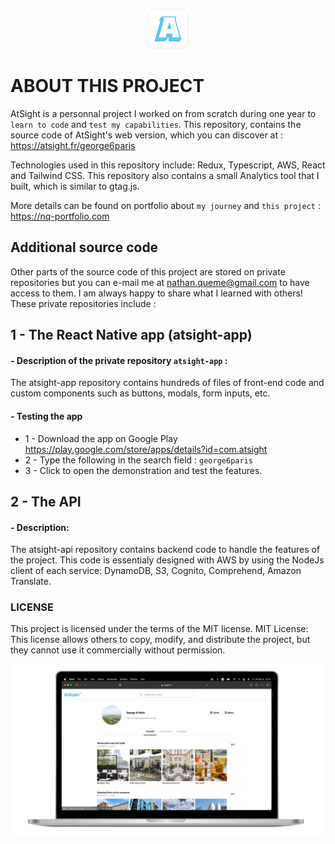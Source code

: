 <p align="center">
  <img src="https://github.com/nathanqueme/All-in-One-Entreprise-Platform/blob/master/Assets/AtSight-App-Icon.png" height="64" alt="AtSight Icon">
</p>


# ABOUT THIS PROJECT
AtSight is a personnal project I worked on from scratch during one year to `learn to code` and `test my capabilities`.
This repository, contains the source code of AtSight's web version, which you can discover at : https://atsight.fr/george6paris

Technologies used in this repository include: Redux, Typescript, AWS, React and Tailwind CSS. This repository also contains a small Analytics tool that I built, which is similar to gtag.js.

More details can be found on portfolio about `my journey` and `this project` : https://nq-portfolio.com

## Additional source code
Other parts of the source code of this project are stored on private repositories but you can e-mail me at nathan.queme@gmail.com to have access to them. I am always happy to share what I learned with others! These private repositories include : 

## 1 - **The React Native app (atsight-app)**
#### - Description of the private repository `atsight-app` :
The atsight-app repository contains hundreds of files of front-end code and custom components such as buttons, modals, form inputs, etc.
#### - Testing the app
- 1 - Download the app on Google Play https://play.google.com/store/apps/details?id=com.atsight
- 2 - Type the following in the search field : ```george6paris```
- 3 - Click to open the demonstration and test the features.


## 2 - **The API** 
#### - Description:
The atsight-api repository contains backend code to handle the features of the project. This code is essentialy designed with AWS by using the NodeJs client of each service: DynamoDB, S3, Cognito, Comprehend, Amazon Translate.

### LICENSE
This project is licensed under the terms of the MIT license.
MIT License: This license allows others to copy, modify, and distribute the project, but they cannot use it commercially without permission.
 
![Web app preview](web_app_preview.png)
